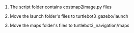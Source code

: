 1. The script folder contains costmap2image.py files


2. Move the launch folder's files to turtlebot3_gazebo/launch


3. Move the maps folder's files to turtlebot3_navigation/maps